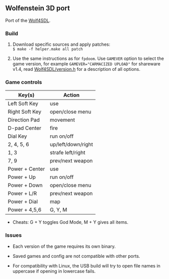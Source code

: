 ## Wolfenstein 3D port

Port of the [Wolf4SDL](https://github.com/KS-Presto/Wolf4SDL).

### Build

1. Download specific sources and apply patches:  
`$ make -f helper.make all patch`

2. Use the same instructions as for `fpdoom`. Use `GAMEVER` option to select the game version, for example `GAMEVER="CARMACIZED UPLOAD"` for shareware v1.4, read [Wolf4SDL/version.h](https://github.com/KS-Presto/Wolf4SDL/blob/master/version.h) for a description of all options.

### Game controls

| Key(s)         | Action             |
|----------------|--------------------|
| Left Soft Key  | use                |
| Right Soft Key | open/close menu    |
| Direction Pad  | movement           |
| D-pad Center   | fire               |
| Dial Key       | run on/off         |
| 2, 4, 5, 6     | up/left/down/right |
| 1, 3           | strafe left/right  |
| 7, 9           | prev/next weapon   |
| Power + Center | use                |
| Power + Up     | run on/off         |
| Power + Down   | open/close menu    |
| Power + L/R    | prev/next weapon   |
| Power + Dial   | map                |
| Power + 4,5,6  | G, Y, M            |

* Cheats: G + Y toggles God Mode, M + Y gives all items.

### Issues

* Each version of the game requires its own binary.

* Saved games and config are not compatible with other ports.

* For compatibility with Linux, the USB build will try to open file names in uppercase if opening in lowercase fails.

